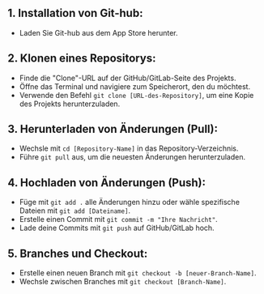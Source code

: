 ## 1. Installation von Git-hub:
   - Laden Sie Git-hub aus dem App Store herunter.

## 2. Klonen eines Repositorys:
   - Finde die "Clone"-URL auf der GitHub/GitLab-Seite des Projekts.
   - Öffne das Terminal und navigiere zum Speicherort, den du möchtest.
   - Verwende den Befehl `git clone [URL-des-Repository]`, um eine Kopie des Projekts herunterzuladen.

## 3. Herunterladen von Änderungen (Pull):
   - Wechsle mit `cd [Repository-Name]` in das Repository-Verzeichnis.
   - Führe `git pull` aus, um die neuesten Änderungen herunterzuladen.

## 4. Hochladen von Änderungen (Push):
   - Füge mit `git add .` alle Änderungen hinzu oder wähle spezifische Dateien mit `git add [Dateiname]`.
   - Erstelle einen Commit mit `git commit -m "Ihre Nachricht"`.
   - Lade deine Commits mit `git push` auf GitHub/GitLab hoch.

## 5. Branches und Checkout:
   - Erstelle einen neuen Branch mit `git checkout -b [neuer-Branch-Name]`.
   - Wechsle zwischen Branches mit `git checkout [Branch-Name]`.
